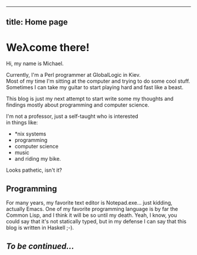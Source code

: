 --------------------
title: Home page
--------------------

# We&lambda;come there!

Hi, my name is Michael.

Currently, I'm a Perl programmer at GlobalLogic in Kiev.  
Most of my time I'm sitting at the computer and trying to do
some cool stuff. Sometimes I can take my guitar to start playing
hard and fast like a beast.  

This blog is just my next attempt to start write some my thoughts 
and findings mostly about programming and computer science.

I'm not a professor, just a self-taught who is interested  
in things like:

- *nix systems
- programming
- computer science
- music
- and riding my bike.  

Looks pathetic, isn't it?

## Programming

For many years, my favorite text editor is Notepad.exe... 
just kidding, actually Emacs. One of my favorite programming language 
is by far the Common Lisp, and I think it will be so until my death.
Yeah, I know, you could say that it's not statically typed, but in my defense
I can say that this blog is written in Haskell ;-).

## _To be continued..._
